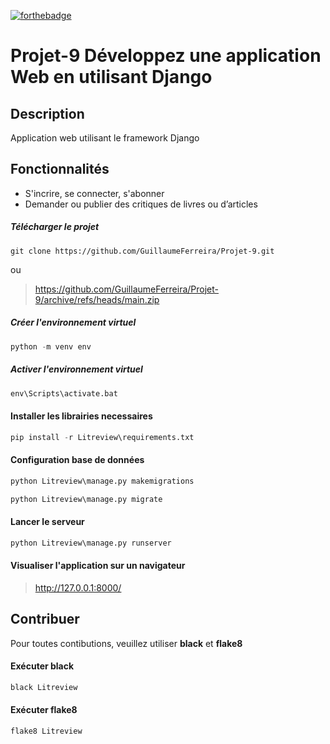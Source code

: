 [![forthebadge](https://forthebadge.com/images/badges/made-with-python.svg)](https://forthebadge.com)
# Projet-9 Développez une application Web en utilisant Django
## Description
Application web utilisant le framework Django
## Fonctionnalités
* S'incrire, se connecter, s'abonner
* Demander ou publier des critiques de livres ou d’articles
##### Télécharger le projet 
``` 
git clone https://github.com/GuillaumeFerreira/Projet-9.git
```
ou
> https://github.com/GuillaumeFerreira/Projet-9/archive/refs/heads/main.zip
##### Créer l'environnement virtuel
```python 
python -m venv env
```
##### Activer l'environnement virtuel
```python 
env\Scripts\activate.bat
```
#### Installer les librairies necessaires
```python 
pip install -r Litreview\requirements.txt
```
#### Configuration base de données
```python 
python Litreview\manage.py makemigrations
```
```python 
python Litreview\manage.py migrate
```
#### Lancer le serveur
```python
python Litreview\manage.py runserver
```
#### Visualiser l'application sur un navigateur
> http://127.0.0.1:8000/
## Contribuer
Pour toutes contibutions, veuillez utiliser **black** et **flake8**
#### Exécuter black
```python
black Litreview
```
#### Exécuter flake8
```python
flake8 Litreview
```